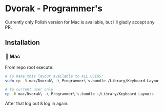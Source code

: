 Dvorak - Programmer's
=================

Currently only Polish version for Mac is available, but I'll gladly accept any PR.

## Installation

###  Mac

From repo root execute:

```bash
# To make this layout available to ALL USERS:
sudo cp -R mac/Dvorak\ -\ Programmer\'s.bundle /Library/Keyboard Layouts

# To current user only
cp -R mac/Dvorak\ -\ Programmer\'s.bundle ~/Library/Keyboard Layouts
```

After that log out & log in again.